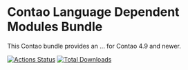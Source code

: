 Contao Language Dependent Modules Bundle
====================

This Contao bundle provides an ... for Contao 4.9 and newer.

[![Actions Status](https://github.com/1up-lab/contao-language-dependent-modules-bundle/workflows/ci/badge.svg)](https://github.com/1up-lab/contao-language-dependent-modules-bundle/actions)
[![Total Downloads](http://img.shields.io/packagist/dt/oneup/contao-language-dependent-modules-bundle.svg?style=flat-square)](https://packagist.org/packages/oneup/contao-language-dependent-modules-bundle)

